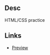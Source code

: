 ## Desc
HTML/CSS practice

## Links
* [Preview](http://htmlpreview.github.io/?https://github.com/yawnkim/archive/blob/master/zigzag/index.html)
